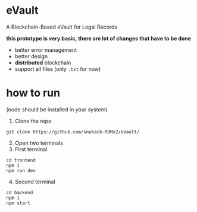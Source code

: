 # eVault
A Blockchain-Based eVault for Legal Records

**this prototype is very basic, there are lot of changes that have to be done**
 - better error management
 - better design
 - **distributed** blockchain
 - support all files (only `.txt` for now)

# how to run
(node should be installed in your system)
1. Clone the repo
```
git clone https://github.com/snuhack-ROMx2/eVault/
```
2. Open two terminals
3. First terminal
```
cd frontend
npm i
npm run dev
```
4. Second terminal
```
cd backend
npm i
npm start
```
